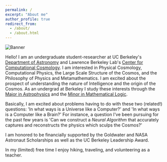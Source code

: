 ```yaml
---
permalink: /
excerpt: "About me"
author_profile: true
redirect_from: 
  - /about/
  - /about.html
---
```


<meta name="google-site-verification" content="IKWcumIqjiwixMwKcvKIPQm74rjGRsKYL7-2aUKf-14" />

![Banner](/images/Banner.png)

Hello!
I am an undergraduate student-researcher at UC Berkeley's [Department of Astronomy](https://astro.berkeley.edu/) and Lawrence Berkeley Lab's [Center for Computational Cosmology]([https://crd.lbl.gov/divisions/scidata/c3/](https://crd.lbl.gov/divisions/scidata/c3/c3-people/cooper-jacobus/)). I am interested in Physical Cosmology, Computational Physics, the Large Scale Structure of the Cosmos, and the Philosophy of Physics and Metamathematics. I am excited about the prospect of understanding the nature of Intelligence and the origin of the Cosmos. As an undergrad at Berkeley I study these interests through the [Major in Astrophysics](http://kartp.astro.berkeley.edu/lib/exe/fetch.php?media=curriculum:undergrad_info_for_web.pdf) and the [Minor in Mathematical Logic](https://guide.berkeley.edu/undergraduate/degree-programs/logic/logic.pdf).

Basically, I am excited about problems having to do with these two (related!) questions: 'In what ways is a Universe like a Computer?' and 'In what ways is a Computer like a Brain?' For instance, a question I've been pursuing for the past few years is 'Can we construct a *Neural Algorithm* that accurately captures and reconstructs the physics which sculps the Cosmos?'

I am honored to be financially supported by the Goldwater and NASA Astronaut Scholarships as well as the UC Berkeley Leadership Award. 

In my (limited) free time I enjoy hiking, traveling, and volunteering as a teacher.
